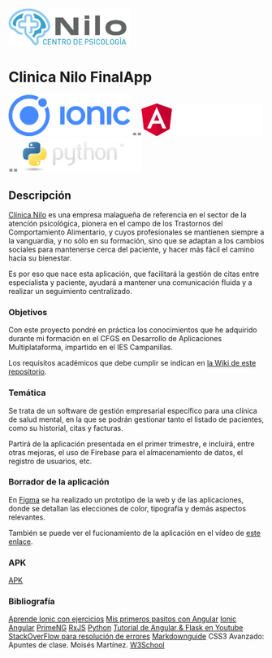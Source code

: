 <img width="240px" src="./README/logo.png">

# Clinica Nilo FinalApp
<img width="240px" src="./README/ionic.png"> ==<img width="240px" src="./README/logo-nav@2x.png">== <img width="240px" src="./README/python-logo.png">

## Descripción
[Clínica Nilo](https://www.centrodepsicologianilo.com/) es una empresa malagueña de referencia en el sector de la atención psicológica, pionera en el campo de los Trastornos del Comportamiento Alimentario, y cuyos profesionales se mantienen siempre a la vanguardia, y no sólo en su formación, sino que se adaptan a los cambios sociales para mantenerse cerca del paciente, y hacer más fácil el camino hacia su bienestar.

Es por eso que nace esta aplicación, que facilitará la gestión de citas entre especialista y paciente, ayudará a mantener una comunicación fluida y a realizar un seguimiento centralizado.

### Objetivos
Con este proyecto pondré en práctica los conocimientos que he adquirido durante mi formación en el CFGS en Desarrollo de Aplicaciones Multiplataforma, impartido en el IES Campanillas.

Los requisitos académicos que debe cumplir se indican en [la Wiki de este repositorio](https://github.com/IESCampanillas/proyectos-dam-2022/wiki).

### Temática
Se trata de un software de gestión empresarial específico para una clínica de salud mental, en la que se podrán gestionar tanto el listado de pacientes, como su historial, citas y facturas.

Partirá de la aplicación presentada en el primer trimestre, e incluirá, entre otras mejoras, el uso de Firebase para el almacenamiento de datos, el registro de usuarios, etc.

### Borrador de la aplicación

En [Figma](https://www.figma.com/file/KQ4nXWUY3vEfeJzxKcJPRY/ClinicaNilo?node-id=0%3A286) se ha realizado un prototipo de la web y de las aplicaciones, donde se detallan las elecciones de color, tipografía y demás aspectos relevantes. 

También se puede ver el fucionamiento de la aplicación en el vídeo de [este enlace](https://youtu.be/Bck4VJVpJxA).

### APK

[APK](https://github.com/mcruzlp/ClinicaNiloFinalApp/blob/wFirebase/README/app-debug.apk)

### Bibliografía
[Aprende Ionic con ejercicios](https://leanpub.com/aprendeionic/)
[Mis primeros pasitos con Angular](https://leanpub.com/mis-primeros-pasitos-con-angular)
[Ionic](https://ionicframework.com/docs/components)
[Angular](https://angular.io/)
[PrimeNG](https://www.primefaces.org/primeng/setup)
[RxJS](https://rxjs.dev/)
[Python](https://www.python.org/doc/)
[Tutorial de Angular & Flask en Youtube](https://www.youtube.com/watch?v=dXiA5woCqnQ)
[StackOverFlow para resolución de errores](https://stackoverflow.com/)
[Markdownguide](https://www.markdownguide.org/)
CSS3 Avanzado: Apuntes de clase. Moisés Martínez.
[W3School](https://www.w3schools.com/)
